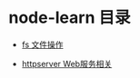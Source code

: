 # node-learn 目录
* [fs 文件操作](https://github.com/leiyatao/node-learn/tree/master/fs)

* [httpserver Web服务相关](https://github.com/leiyatao/node-learn/tree/master/httpserver)